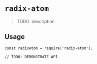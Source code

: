 # `radix-atom`

> TODO: description

## Usage

```
const radixAtom = require('radix-atom');

// TODO: DEMONSTRATE API
```
